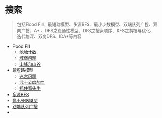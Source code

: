# 搜索

> 包括Flood Fill、最短路模型、多源BFS、最小步数模型、双端队列广搜、双向广搜、A*
> 、DFS之连通性模型、DFS之搜索顺序、DFS之剪枝与优化、迭代加深、双向DFS、IDA*等内容

- Flood Fill
  - [池塘计数](PondCount.py)
  - [城堡问题](CastleProblem.py)
  - [山峰和山谷](PeaksAndValleys.py)
- 最短路模型
  - [迷宫问题](MazeProblem.py)
  - [武士风度的牛](SamuraiStyleCow.py)
  - [抓住那头牛](CatchThatCow.py)
- [多源BFS](MultiSourceBFS.py)
- [最小步数模型](MinimumStepModel.py)
- [双端队列广搜](DoubleEndedQueueSearch.py)
- 